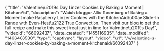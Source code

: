 {
    "title": "Valentine\u2019s Day Linzer Cookies by Baking a Moment | KitchenAid",
    "description": "Watch blogger Allie Roomberg of Baking a Moment make Raspberry Linzer Cookies with the KitchenAid\u00ae Slide-In Range with Even-Heat\u2122 True Convection. Then visit our blog to get the full recipe and make this sweet treat just in time for Valentine\u2019s Day!",
    "videoid": "66092437",
    "date_created": "1455116935",
    "date_modified": "1466463530",
    "type": "captivate",
    "layout": "video",
    "url": "\/v\/valentine-s-day-linzer-cookies-by-baking-a-moment-kitchenaid\/66092437"
}